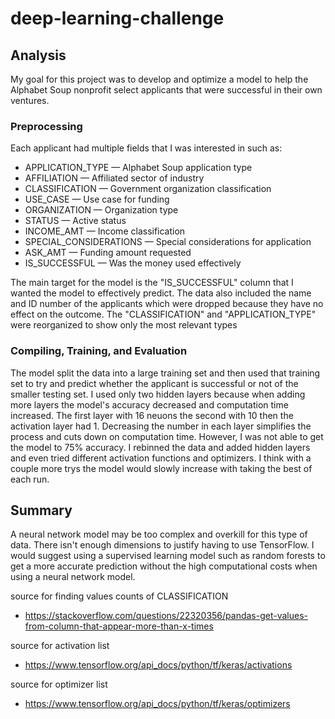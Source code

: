 # deep-learning-challenge


## Analysis

My goal for this project was to develop and optimize a model to help the Alphabet Soup nonprofit select applicants that were successful in their own ventures.

### Preprocessing

Each applicant had multiple fields that I was interested in such as:
- APPLICATION_TYPE — Alphabet Soup application type
- AFFILIATION — Affiliated sector of industry
- CLASSIFICATION — Government organization classification
- USE_CASE — Use case for funding
- ORGANIZATION — Organization type
- STATUS — Active status
- INCOME_AMT — Income classification
- SPECIAL_CONSIDERATIONS — Special considerations for application
- ASK_AMT — Funding amount requested
- IS_SUCCESSFUL — Was the money used effectively

The main target for the model is the "IS_SUCCESSFUL" column that I wanted the model to effectively predict. The data also included the name and ID number of the applicants which were dropped because they have no effect on the outcome. The "CLASSIFICATION" and "APPLICATION_TYPE" were reorganized to show only the most relevant types

### Compiling, Training, and Evaluation

The model split the data into a large training set and then used that training set to try and predict whether the applicant is successful or not of the smaller testing set. I used only two hidden layers because when adding more layers the model's accuracy decreased and computation time increased. The first layer with 16 neuons the second with 10 then the activation layer had 1. Decreasing the number in each layer simplifies the process and cuts down on computation time. However, I was not able to get the model to 75% accuracy. I rebinned the data and added hidden layers and even tried different activation functions and optimizers. I think with a couple more trys the model would slowly increase with taking the best of each run.

## Summary

A neural network model may be too complex and overkill for this type of data. There isn't enough dimensions to justify having to use TensorFlow. I would suggest using a supervised learning model such as random forests to get a more accurate prediction without the high computational costs when using a neural network model. 








source for finding values counts of CLASSIFICATION
- https://stackoverflow.com/questions/22320356/pandas-get-values-from-column-that-appear-more-than-x-times


source for activation list
- https://www.tensorflow.org/api_docs/python/tf/keras/activations

source for optimizer list
- https://www.tensorflow.org/api_docs/python/tf/keras/optimizers